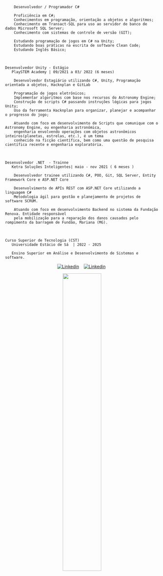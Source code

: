         Desenvolvedor / Programador C#

        Proficiência em C#; 
        Conhecimentos em programação, orientação a objetos e algoritmos; 
        Conhecimento em Transact-SQL para uso ao servidor de banco de dados Microsoft SQL Server;
        Conhecimento com sistemas de controle de versão (GIT);

        Estudando programação de jogos em C# na Unity;
        Estudando boas práticas na escrita de software Clean Code;
        Estudando Inglês Básico;
 
<br>
  
    Desenvolvedor Unity - Estágio 
       PlaySTEM Academy | 09/2021 a 03/ 2022 (6 meses) 

        Desenvolvedor Estagiário utilizando C#, Unity, Programação orientada a objetos, Hacknplan e GitLab
            
        Programação de jogos eletrônicos;
        Implementar algoritmos com base nos recursos do Astronomy Engine;
        Construção de scripts C# passando instruções lógicas para jogos Unity;
        Uso da ferramenta Hacknplan para organizar, planejar e acompanhar o progresso do jogo;
        
        Atuando com foco em desenvolvimento de Scripts que comunique com o Astronomy Engine, ou engenharia astronômica,
        engenharia envolvendo operações com objetos astronômicos inteiros(planetas, estrelas, etc.), é um tema 
        conhecido na ficção científica, bem como uma questão de pesquisa científica recente e engenharia exploratória.


<br>
  
    Desenvolvedor .NET  - Trainne
       Ketra Soluções Inteligentes| maio - nov 2021 ( 6 meses ) 

        Desenvolvedor trainee utilizando C#, POO, Git, SQL Server, Entity Framework Core e ASP.NET Core

        Desenvolvimento de APIs REST com ASP.NET Core utilizando a linguagem C#
        Metodologia ágil para gestão e planejamento de projetos de software SCRUM.

        Atuando com foco em desenvolvimento Backend no sistema da Fundação Renova. Entidade responsável
        pela mobilização para a reparação dos danos causados pelo rompimento da barragem de Fundão, Mariana (MG).

<br>

    Curso Superior de Tecnologia (CST) 
       Universidade Estácio de Sá  | 2022 - 2025
            
       Ensino Superior em Análise e Desenvolvimento de Sistemas e software.          


<div>
   <p align="center">
    <a href="https://www.linkedin.com/in/alfredo-gomes-pereira-1ba665239"><img alt="Linkedin" src="https://img.shields.io/badge/-LinkedIn-blue?style=for-the-badge&logo=Linkedin&logoColor=white"></a>&nbsp;&nbsp;&nbsp;
    <a href="https://www.youtube.com/c/ÁreadaProgramação"><img alt="Linkedin" src="https://img.shields.io/youtube/channel/subscribers/UCXKSo8RSfVmrawXleZ-_arg?style=social"></a><a href="https://www.linkedin.com/in/alfredo1995/" target="_blank"></a>&nbsp;
  </p>
</div>

<p align="center"><img width=50% src="https://media.giphy.com/media/IThjAlJnD9WNO/giphy.gif"></p>

